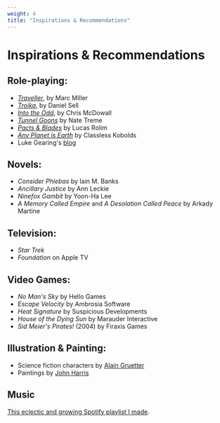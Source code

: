 ```yaml
---
weight: 4
title: "Inspirations & Recommendations"
---
```


# Inspirations & Recommendations

## Role-playing:
* [*Traveller*](https://www.drivethrurpg.com/product/80192/CTTTBThe-Traveller-Book?term=The+Traveller+book), by Marc Miller
* [*Troika*](https://www.troikarpg.com/), by Daniel Sell
* [*Into the Odd*](https://www.bastionland.com/), by Chris McDowall
* [*Tunnel Goons*](https://natetreme.itch.io/tunnelgoons) by Nate Treme
* [*Pacts & Blades*](https://lucasrolim.itch.io/pactsandblades) by Lucas Rolim
* [*Any Planet is Earth*](https://classless-kobolds.itch.io/any-planet-is-earth) by Classless Kobolds
* Luke Gearing's [blog](https://lukegearing.blot.im/)

## Novels:
* *Consider Phlebas* by Iain M. Banks
* *Ancillary Justice* by Ann Leckie
* *Ninefox Gambit* by Yoon-Ha Lee
* *A Memory Called Empire* and *A Desolation Called Peace* by Arkady Martine

## Television: 
* *Star Trek*
* *Foundation* on Apple TV

## Video Games:
* *No Man's Sky* by Hello Games
* *Escape Velocity* by Ambrosia Software
* *Heat Signature* by Suspicious Developments
* *House of the Dying Sun* by Marauder Interactive
* *Sid Meier's Pirates!* (2004) by Firaxis Games


## Illustration & Painting:
* Science fiction characters by [Alain Gruetter](https://www.instagram.com/bagboss.art)
* Paintings by [John Harris](http://www.alisoneldred.com/john-harris/)

## Music
[This eclectic and growing Spotify playlist I made](https://open.spotify.com/playlist/0RpIEokJe9SjC7xkihvx9A?si=6acb622985c246d4).